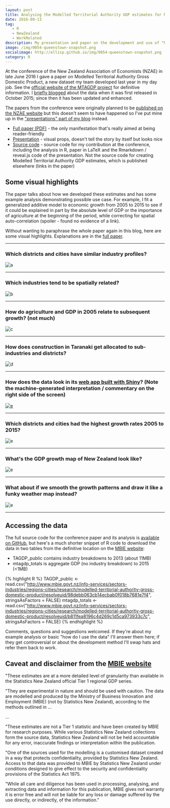 ```yaml
---
layout: post
title: Analysing the Modelled Territorial Authority GDP estimates for New Zealand
date: 2016-09-13
tag: 
   - R
   - NewZealand
   - WorkRelated
description: My presentation and paper on the development and use of "Modelled Territorial Authority Gross Domestic Product" for New Zealand, as presented to the New Zealand Association of Economists conference in June 2016
image: /img/0054-queenstown-snapshot.png
socialimage: http://ellisp.github.io/img/0054-queenstown-snapshot.png
category: R
---
```


At the conference of the New Zealand Association of Economists (NZAE) in late June 2016 I gave a paper on Modelled Territorial Authority Gross Domestic Product, a new dataset my team developed last year in my day job.  See the [official website of the MTAGDP project](http://www.mbie.govt.nz/info-services/sectors-industries/regions-cities/research/modelled-territorial-authority-gross-domestic-product) for definitive information.  I [briefly blogged](/blog/2015/10/30/MTAGDP.html) about the data when it was first released in October 2015; since then it has been updated and enhanced.

The papers from the conference were originally planned to be [published on the NZAE website](http://www.nzaeconference.co.nz/presenters-info.cfm) but this doesn't seem to have happened so I've put mine up in the ["presentations" part of my blog](/presentations/index.html) instead.

* [Full paper (PDF)](/presentations/ellis-mtagdp.pdf) - the only manifestation that's really aimed at being reader-friendly
* [Presentation](/presentations/ellisp-mtagdp-presentation.html) - visual props, doesn't tell the story by itself but looks nice
* [Source code](https://github.com/ellisp/mtagdp-nzae) - source code for my contribution at the conference, including the analysis in R, paper in LaTeX and the Rmarkdown / reveal.js code of the presentation.  Not the source code for creating Modelled Territorial Authority GDP estimates, which is published elsewhere (links in the paper)

## Some visual highlights
The paper talks about how we developed these estimates and has some example analysis demonstrating possible use case.  For example, I fit a generalized additive model to economic growth from 2005 to 2015 to see if it could be explained in part by the absolute level of GDP or the importance of agriculture at the beginning of the period, while correcting for spatial auto-correlation (spoiler - found no evidence of a link). 

Without wanting to paraphrase the whole paper again in this blog, here are some visual highlights.  Explanations are in the [full paper](/presentations/ellis-mtagdp.pdf).

-------------------

### Which districts and cities have similar industry profiles?
![a](/img/0054-ta-associations.svg)

-------------------

### Which industries tend to be spatially related?
![b](/img/0054-industry-associations.svg)

-------------------

### How do agriculture and GDP in 2005 relate to subsequent growth? (not much)
![c](/img/0054-scatter-2005-v-growth.svg)

-------------------

### How does construction in Taranaki get allocated to sub-industries and districts?
![d](/img/0054-sankey_taranakiConstruction.svg)

-------------------

### How does the data look in its [web app built with Shiny](http://www.mbie.govt.nz/info-services/sectors-industries/regions-cities/research/modelled-territorial-authority-gross-domestic-product/interactive-web-tool)? (Note the machine-generated interpretation / commentary on the right side of the screen)
[![e](/img/0054-queenstown-snapshot.png)](http://www.mbie.govt.nz/info-services/sectors-industries/regions-cities/research/modelled-territorial-authority-gross-domestic-product/interactive-web-tool)

-------------------

### Which districts and cities had the highest growth rates 2005 to 2015?
![e](/img/0054-dotcagr10.svg)

-------------------

### What's the GDP growth map of New Zealand look like?
![e](/img/0054-gdp-pp-map.svg)

-------------------

### What about if we smooth the growth patterns and draw it like a funky weather map instead?
![e](/img/0054-growth0513.svg)

-------------------

## Accessing the data

The full source code for the conference paper and its analysis is [available on GitHub](https://github.com/ellisp/mtagdp-nzae), but here's a much shorter snippet of R code to download the data in two tables from the definitive location on the [MBIE website](http://www.mbie.govt.nz/info-services/sectors-industries/regions-cities/research/modelled-territorial-authority-gross-domestic-product/data-download):

* TAGDP_public contains industry breakdowns to 2013 (about 11MB)
* mtagdp_totals is aggregate GDP (no industry breakdown) to 2015 (<1MB)

{% highlight R %}
    TAGDP_public <- read.csv("http://www.mbie.govt.nz/info-services/sectors-industries/regions-cities/research/modelled-territorial-authority-gross-domestic-product/resolveuid/98debb063cb14ecbab0f018b7681e7f4",
                   stringsAsFactors = FALSE)
    mtagdp_totals <- read.csv("http://www.mbie.govt.nz/info-services/sectors-industries/regions-cities/research/modelled-territorial-authority-gross-domestic-product/resolveuid/b811fea8196c4d269c1d5ca973933c7c",
                              stringsAsFactors = FALSE)
{% endhighlight %}							  
							 
Comments, questions and suggestions welcomed.  If they're about my example analysis or basic "how do I use the data" I'll answer them here; if they get controversial or about the development method I'll swap hats and refer them back to work.

## Caveat and disclaimer from the [MBIE website](http://www.mbie.govt.nz/info-services/sectors-industries/regions-cities/research/modelled-territorial-authority-gross-domestic-product)

"These estimates are at a more detailed level of granularity than available in the Statistics New Zealand official Tier 1 regional GDP series.

"They are experimental in nature and should be used with caution. The data are modelled and produced by the Ministry of Business Innovation and Employment (MBIE) (not by Statistics New Zealand), according to the methods outlined in ...

...

"These estimates are not a Tier 1 statistic and have been created by MBIE for research purposes. While various Statistics New Zealand collections form the source data, Statistics New Zealand will not be held accountable for any error, inaccurate findings or interpretation within the publication.

"One of the sources used for the modelling is a customised dataset created in a way that protects confidentiality, provided by Statistics New Zealand. Access to that data was provided to MBIE by Statistics New Zealand under conditions designed to give effect to the security and confidentiality provisions of the Statistics Act 1975.

"While all care and diligence has been used in processing, analysing, and extracting data and information for this publication, MBIE gives not warranty it is error free and will not be liable for any loss or damage suffered by the use directly, or indirectly, of the information."